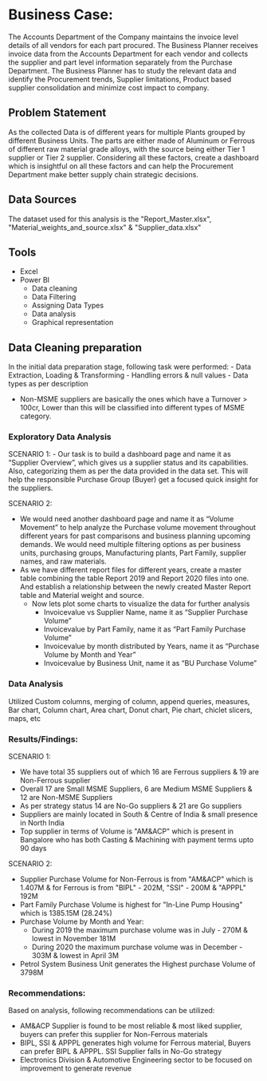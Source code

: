 # Business Case:

The Accounts Department of the Company maintains the invoice level details of all vendors for each part procured. The Business Planner receives invoice data from the Accounts Department for each vendor and collects the supplier and part level information separately from the Purchase Department. The Business Planner has to study the relevant data and identify the Procurement trends, Supplier limitations, Product based supplier consolidation and minimize cost impact to company.


## Problem Statement

As the collected Data is of different years for multiple Plants grouped by different Business Units. The parts are either made of Aluminum or Ferrous of different raw material grade alloys, with the source being either Tier 1 supplier or Tier 2 supplier. Considering all these factors, create a dashboard which is insightful on all these factors and can help the Procurement Department make better supply chain strategic decisions.


## Data Sources

The dataset used for this analysis is the "Report_Master.xlsx", "Material_weights_and_source.xlsx" & "Supplier_data.xlsx"


## Tools
- Excel
- Power BI
	- Data cleaning
	- Data Filtering
	- Assigning Data Types
	- Data analysis
	- Graphical representation


## Data Cleaning preparation

In the initial data preparation stage, following task were performed:
	- Data Extraction, Loading & Transforming
	- Handling errors & null values
	- Data types as per description


- Non-MSME suppliers are basically the ones which have a Turnover > 100cr, Lower than this will be classified into different types of MSME category.


### Exploratory Data Analysis

SCENARIO 1:
	- Our task is to build a dashboard page and name it as “Supplier Overview”, which gives us a supplier status and its capabilities. Also, categorizing them as per the data provided in the data set. This will help the responsible Purchase Group (Buyer) get a focused quick insight for the suppliers.


SCENARIO 2:
  - We would need another dashboard page and name it as “Volume Movement” to help analyze the Purchase volume movement throughout different years for past comparisons and business planning upcoming demands. We would need multiple filtering options as per business units, purchasing groups, Manufacturing plants, Part Family, supplier names, and raw materials.
  - As we have different report files for different years, create a master table combining the table Report 2019 and Report 2020 files into one. And establish a relationship between the newly created Master Report table and Material weight and source.
    - Now lets plot some charts to visualize the data for further analysis
      - Invoicevalue vs Supplier Name, name it as “Supplier Purchase Volume”
      - Invoicevalue by Part Family, name it as “Part Family Purchase Volume”
      - Invoicevalue by month distributed by Years, name it as “Purchase Volume by Month and Year”
      - Invoicevalue by Business Unit, name it as “BU Purchase Volume”

### Data Analysis
Utilized Custom columns, merging of column, append queries, measures, Bar chart, Column chart, Area chart, Donut chart, Pie chart, chiclet slicers, maps, etc


### Results/Findings:

SCENARIO 1:
  - We have total 35 suppliers out of which 16 are Ferrous suppliers & 19 are Non-Ferrous supplier
  - Overall 17 are Small MSME Suppliers, 6 are Medium MSME Suppliers & 12 are Non-MSME Suppliers
  - As per strategy status 14 are No-Go suppliers & 21 are Go suppliers
  - Suppliers are mainly located in South & Centre of India & small presence in North India
  - Top supplier in terms of Volume is "AM&ACP" which is present in Bangalore who has both Casting & Machining with payment terms upto 90 days

SCENARIO 2:
  - Supplier Purchase Volume for Non-Ferrous is from "AM&ACP" which is 1.407M & for Ferrous is from "BIPL" - 202M, "SSI" - 200M & "APPPL" 192M
  -  Part Family Purchase Volume is highest for "In-Line Pump Housing" which is 1385.15M (28.24%)
  -  Purchase Volume by Month and Year:
        - During 2019 the maximum purchase volume was in July - 270M & lowest in November 181M
        - During 2020 the maximum purchase volume was in December - 303M & lowest in April 3M
  - Petrol System Business Unit generates the Highest purchase Volume of 3798M


### Recommendations:

Based on analysis, following recommendations can be utilized:
  - AM&ACP Supplier is found to be most reliable & most liked supplier, buyers can prefer this supplier for Non-Ferrous materials
  - BIPL, SSI & APPPL generates high volume for Ferrous material, Buyers can prefer BIPL & APPPL. SSI Supplier falls in No-Go strategy
  - Electronics Division & Automotive Engineering sector to be focused on improvement to generate revenue



 

